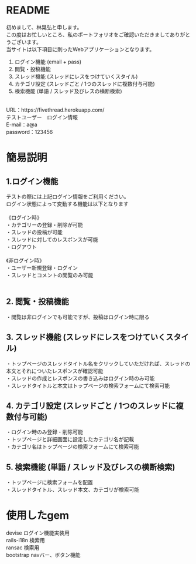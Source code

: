 # README

初めまして、林晃弘と申します。<br>
この度はお忙しいところ、私のポートフォリオをご確認いただきましてありがとうございます。<br>
当サイトは以下項目に則ったWebアプリケーションとなります。<br>

1. ログイン機能 (email + pass)<br>
2. 閲覧・投稿機能<br>
3. スレッド機能 (スレッドにレスをつけていくスタイル)<br>
4. カテゴリ設定 (スレッドごと / 1つのスレッドに複数付与可能)<br>
5. 検索機能 (単語 / スレッド及びレスの横断検索)<br>
<br>
URL：https://fivethread.herokuapp.com/
<br>
テストユーザー　ログイン情報<br>
  E-mail：a@a<br>
password：123456<br>

# 簡易説明

## 1.ログイン機能

テストの際には上記ログイン情報をご利用ください。<br>
ログイン状態によって変動する機能は以下となります<br>
<br>
《ログイン時》<br>
・カテゴリーの登録・削除が可能<br>
・スレッドの投稿が可能<br>
・スレッドに対してのレスポンスが可能<br>
・ログアウト<br>
<br>
《非ログイン時》<br>
・ユーザー新規登録・ログイン<br>
・スレッドとコメントの閲覧のみ可能<br>
<br>
## 2. 閲覧・投稿機能

・閲覧は非ログインでも可能ですが、投稿はログイン時に限る<br>

## 3. スレッド機能 (スレッドにレスをつけていくスタイル)

・トップページのスレッドタイトル名をクリックしていただければ、スレッドの本文とそれについたレスポンスが確認可能<br>
・スレッドの作成とレスポンスの書き込みはログイン時のみ可能<br>
・スレッドタイトルと本文はトップページの検索フォームにて検索可能<br>

## 4. カテゴリ設定 (スレッドごと / 1つのスレッドに複数付与可能)

・ログイン時のみ登録・削除可能<br>
・トップページと詳細画面に設定したカテゴリ名が記載<br>
・カテゴリ名はトップページの検索フォームにて検索可能<br>

## 5. 検索機能 (単語 / スレッド及びレスの横断検索)

・トップページに検索フォームを配置<br>
・スレッドタイトル、スレッド本文、カテゴリが検索可能<br>

# 使用したgem

devise	    ログイン機能実装用<br>
rails-i18n	検索用<br>
ransac    	検索用<br>
bootstrap	  navバー、ボタン機能<br>
